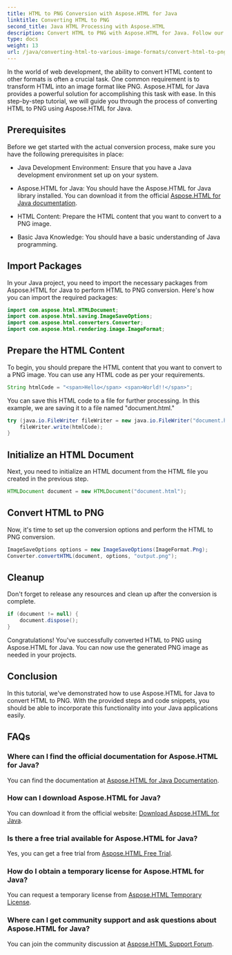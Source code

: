 ```yaml
---
title: HTML to PNG Conversion with Aspose.HTML for Java
linktitle: Converting HTML to PNG
second_title: Java HTML Processing with Aspose.HTML
description: Convert HTML to PNG with Aspose.HTML for Java. Follow our step-by-step guide for easy HTML-to-PNG conversion. Get started today!
type: docs
weight: 13
url: /java/converting-html-to-various-image-formats/convert-html-to-png/
---
```


In the world of web development, the ability to convert HTML content to other formats is often a crucial task. One common requirement is to transform HTML into an image format like PNG. Aspose.HTML for Java provides a powerful solution for accomplishing this task with ease. In this step-by-step tutorial, we will guide you through the process of converting HTML to PNG using Aspose.HTML for Java.

## Prerequisites

Before we get started with the actual conversion process, make sure you have the following prerequisites in place:

- Java Development Environment: Ensure that you have a Java development environment set up on your system.

- Aspose.HTML for Java: You should have the Aspose.HTML for Java library installed. You can download it from the official [Aspose.HTML for Java documentation](https://reference.aspose.com/html/java/).

- HTML Content: Prepare the HTML content that you want to convert to a PNG image.

- Basic Java Knowledge: You should have a basic understanding of Java programming.

## Import Packages

In your Java project, you need to import the necessary packages from Aspose.HTML for Java to perform HTML to PNG conversion. Here's how you can import the required packages:

```java
import com.aspose.html.HTMLDocument;
import com.aspose.html.saving.ImageSaveOptions;
import com.aspose.html.converters.Converter;
import com.aspose.html.rendering.image.ImageFormat;
```

## Prepare the HTML Content

To begin, you should prepare the HTML content that you want to convert to a PNG image. You can use any HTML code as per your requirements.

```java
String htmlCode = "<span>Hello</span> <span>World!!</span>";
```

You can save this HTML code to a file for further processing. In this example, we are saving it to a file named "document.html."

```java
try (java.io.FileWriter fileWriter = new java.io.FileWriter("document.html")) {
    fileWriter.write(htmlCode);
}
```

## Initialize an HTML Document

Next, you need to initialize an HTML document from the HTML file you created in the previous step.

```java
HTMLDocument document = new HTMLDocument("document.html");
```

## Convert HTML to PNG

Now, it's time to set up the conversion options and perform the HTML to PNG conversion.

```java
ImageSaveOptions options = new ImageSaveOptions(ImageFormat.Png);
Converter.convertHTML(document, options, "output.png");
```

## Cleanup

Don't forget to release any resources and clean up after the conversion is complete.

```java
if (document != null) {
    document.dispose();
}
```

Congratulations! You've successfully converted HTML to PNG using Aspose.HTML for Java. You can now use the generated PNG image as needed in your projects.

## Conclusion

In this tutorial, we've demonstrated how to use Aspose.HTML for Java to convert HTML to PNG. With the provided steps and code snippets, you should be able to incorporate this functionality into your Java applications easily.

## FAQs

### Where can I find the official documentation for Aspose.HTML for Java?
   You can find the documentation at [Aspose.HTML for Java Documentation](https://reference.aspose.com/html/java/).

### How can I download Aspose.HTML for Java?
   You can download it from the official website: [Download Aspose.HTML for Java](https://releases.aspose.com/html/java/).

### Is there a free trial available for Aspose.HTML for Java?
   Yes, you can get a free trial from [Aspose.HTML Free Trial](https://releases.aspose.com/).

### How do I obtain a temporary license for Aspose.HTML for Java?
   You can request a temporary license from [Aspose.HTML Temporary License](https://purchase.aspose.com/temporary-license/).

### Where can I get community support and ask questions about Aspose.HTML for Java?
   You can join the community discussion at [Aspose.HTML Support Forum](https://forum.aspose.com/).
